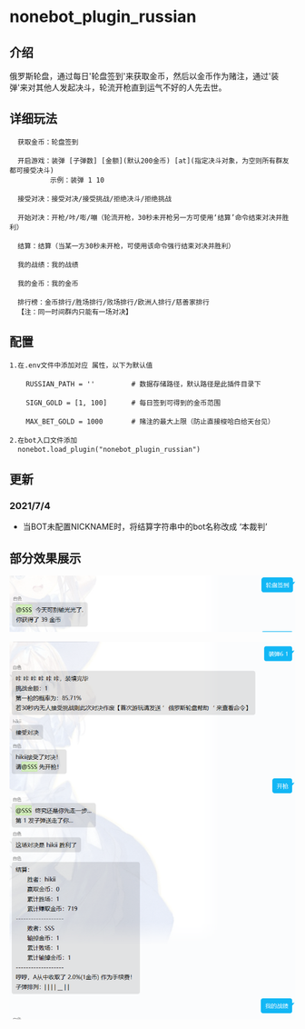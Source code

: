 # nonebot_plugin_russian

## 介绍

俄罗斯轮盘，通过每日'轮盘签到'来获取金币，然后以金币作为赌注，通过'装弹'来对其他人发起决斗，轮流开枪直到运气不好的人先去世。

## 详细玩法

  ```
    获取金币：轮盘签到
    
    开启游戏：装弹 [子弹数] [金额](默认200金币) [at](指定决斗对象，为空则所有群友都可接受决斗)
            示例：装弹 1 10
            
    接受对决：接受对决/接受挑战/拒绝决斗/拒绝挑战
    
    开始对决：开枪/咔/嘭/嘣（轮流开枪，30秒未开枪另一方可使用‘结算’命令结束对决并胜利）
    
    结算：结算（当某一方30秒未开枪，可使用该命令强行结束对决并胜利）
    
    我的战绩：我的战绩
    
    我的金币：我的金币
    
    排行榜：金币排行/胜场排行/败场排行/欧洲人排行/慈善家排行
    【注：同一时间群内只能有一场对决】
  ```

## 配置

  ```
  1.在.env文件中添加对应 属性，以下为默认值
  
      RUSSIAN_PATH = ''         # 数据存储路径，默认路径是此插件目录下

      SIGN_GOLD = [1, 100]      # 每日签到可得到的金币范围

      MAX_BET_GOLD = 1000       # 赌注的最大上限（防止直接梭哈白给天台见）
  
  2.在bot入口文件添加
    nonebot.load_plugin("nonebot_plugin_russian")
  ```
  
## 更新

### 2021/7/4

  * 当BOT未配置NICKNAME时，将结算字符串中的bot名称改成 ‘本裁判’
  
## 部分效果展示

![](https://github.com/HibiKier/nonebot_plugin_russian/blob/main/docs/0.png)

![](https://github.com/HibiKier/nonebot_plugin_russian/blob/main/docs/1.png)

